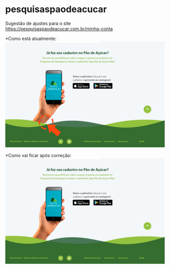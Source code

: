 # pesquisaspaodeacucar
Sugestão de ajustes para o site https://pesquisaspaodeacucar.com.br/minha-conta


*Como está atualmente:
![alt text](fix-me.jpg)


*Como vai ficar após correção:
![alt text](new.jpg)

